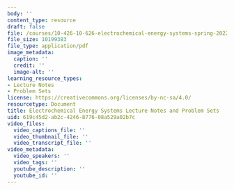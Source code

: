 ```yaml
---
body: ''
content_type: resource
draft: false
file: /courses/10-426-10-626-electrochemical-energy-systems-spring-2022/mit10_426_10_626s22_cr.pdf
file_size: 10199383
file_type: application/pdf
image_metadata:
  caption: ''
  credit: ''
  image-alt: ''
learning_resource_types:
- Lecture Notes
- Problem Sets
license: https://creativecommons.org/licenses/by-nc-sa/4.0/
resourcetype: Document
title: Electrochemical Energy Systems Lecture Notes and Problem Sets
uid: 619c45d2-ab2c-4246-8776-08a529a02b7c
video_files:
  video_captions_file: ''
  video_thumbnail_file: ''
  video_transcript_file: ''
video_metadata:
  video_speakers: ''
  video_tags: ''
  youtube_description: ''
  youtube_id: ''
---
```

